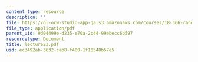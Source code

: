 ```yaml
---
content_type: resource
description: ''
file: https://ol-ocw-studio-app-qa.s3.amazonaws.com/courses/18-366-random-walks-and-diffusion-fall-2006/ec3492ab3632cab8f4001f16548b57e5_lecture23.pdf
file_type: application/pdf
parent_uid: 9d04499e-d235-e70a-2c44-99ebecc6b597
resourcetype: Document
title: lecture23.pdf
uid: ec3492ab-3632-cab8-f400-1f16548b57e5
---
```

